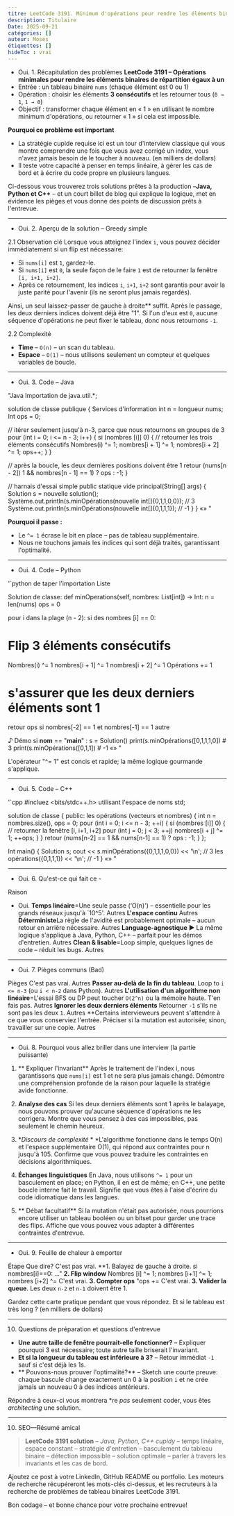 ```yaml
---
titre: LeetCode 3191. Minimum d'opérations pour rendre les éléments binaires égaux à un I -
description: Titulaire
Date: 2025-09-21
catégories: []
auteur: Moses
étiquettes: []
hideToc : vrai
---
```

- Oui. 1. Récapitulation des problèmes
**LeetCode 3191 – Opérations minimales pour rendre les éléments binaires de répartition égaux à un**
- Entrée : un tableau binaire `nums` (chaque élément est 0 ou 1)
- Opération : choisir les éléments **3 consécutifs** et les retourner tous (`0 → 1`, `1 → 0`)
- Objectif : transformer chaque élément en « 1 » en utilisant le nombre minimum d'opérations, ou retourner « 1 » si cela est impossible.

**Pourquoi ce problème est important**
* La stratégie cupide requise ici est un tour d'interview classique qui vous montre comprendre une fois que vous avez corrigé un index, vous n'avez jamais besoin de le toucher à nouveau. (en milliers de dollars)
* Il teste votre capacité à penser en temps linéaire, à gérer les cas de bord et à écrire du code propre en plusieurs langues.

Ci-dessous vous trouverez trois solutions prêtes à la production –**Java, Python et C++** – et un court billet de blog qui explique la logique, met en évidence les pièges et vous donne des points de discussion prêts à l'entrevue.

---

- Oui. 2. Aperçu de la solution – Greedy simple

2.1 Observation clé
Lorsque vous atteignez l'index `i`, vous pouvez décider immédiatement si un flip est nécessaire:

* Si `nums[i]` est `1`, gardez-le.
* Si `nums[i]` est `0`, la seule façon de le faire `1` est de retourner la fenêtre `[i, i+1, i+2]`.
* Après ce retournement, les indices `i`, `i+1`, `i+2` sont garantis pour avoir la juste parité pour l'avenir (ils ne seront plus jamais regardés).

Ainsi, un seul laissez-passer de gauche à droite** suffit.
Après le passage, les deux derniers indices doivent déjà être "1".
Si l'un d'eux est `0`, aucune séquence d'opérations ne peut fixer le tableau, donc nous retournons `-1`.

2.2 Complexité
* **Time** – `O(n)` – un scan du tableau.
* **Espace** – `O(1)` – nous utilisons seulement un compteur et quelques variables de boucle.

---

- Oui. 3. Code – Java

"Java
Importation de java.util.*;

solution de classe publique {
Services d'information
int n = longueur nums;
Int ops = 0;

// itérer seulement jusqu'à n-3, parce que nous retournons en groupes de 3
pour (int i = 0; i <= n - 3; i++) {
si (nombres [i]] 0) {
// retourner les trois éléments consécutifs
Nombres(i) ^= 1;
nombres[i + 1] ^= 1;
nombres[i + 2] ^= 1;
ops++;
}
}

// après la boucle, les deux dernières positions doivent être 1
retour (nums[n - 2]) 1 && nombres[n - 1] == 1) ? ops : -1;
}

// harnais d'essai simple
public statique vide principal(String[] args) {
Solution s = nouvelle solution();
Système.out.println(s.minOpérations(nouvelle int[]{0,1,1,0,0}); // 3
Système.out.println(s.minOpérations(nouvelle int[]{0,1,1,1}); // -1
}
}
«» "

**Pourquoi il passe :**
* Le `^= 1` écrase le bit en place – pas de tableau supplémentaire.
* Nous ne touchons jamais les indices qui sont déjà traités, garantissant l'optimalité.

---

- Oui. 4. Code – Python

'`python
de taper l'importation Liste

Solution de classe:
def minOperations(self, nombres: List[int]) -> Int:
n = len(nums)
ops = 0

pour i dans la plage (n - 2):
si des nombres [i] == 0:
# Flip 3 éléments consécutifs
Nombres(i) ^= 1
nombres[i + 1] ^= 1
nombres[i + 2] ^= 1
Opérations += 1

# s'assurer que les deux derniers éléments sont 1
retour ops si nombres[-2] == 1 et nombres[-1] == 1 autre

♪ Démo
si __nom__ == "__main__" :
s = Solution()
print(s.minOpérations([0,1,1,1,0]) # 3
print(s.minOpérations([0,1,1]) # -1
«» "

L'opérateur "^= 1" est concis et rapide; la même logique gourmande s'applique.

---

- Oui. 5. Code – C++

'`cpp
#incluez <bits/stdc++.h>
utilisant l'espace de noms std;

solution de classe {
public:
les opérations (vecteurs<int> et nombres) {
int n = nombres.size(), ops = 0;
pour (int i = 0; i <= n - 3; ++i) {
si (nombres [i]] 0) {
// retourner la fenêtre [i, i+1, i+2]
pour (int j = 0; j < 3; ++j) nombres[i + j] ^= 1;
++ops;
}
}
retour (nums[n-2] == 1 && nums[n-1] == 1) ? ops : -1;
}
};

Int main() {
Solution s;
cout << s.minOpérations({0,1,1,1,0,0}) << '\n'; // 3
les opérations({0,1,1,1}) << '\n'; // -1
}
«» "

---

- Oui. 6. Qu'est-ce qui fait ce -

Raison
- Oui.
**Temps linéaire**=Une seule passe (‘O(n)') – essentielle pour les grands réseaux jusqu'à `10^5'. Autres
**L'espace continu** Autres
**Déterministe**La règle de l'avidité est probablement optimale – aucun retour en arrière nécessaire. Autres
**Language-agnostique** ► La même logique s'applique à Java, Python, C++ – parfait pour les démos d'entretien. Autres
**Clean & lisable**=Loop simple, quelques lignes de code – réduit les bugs. Autres

---

- Oui. 7. Pièges communs (Bad)

Pièges
C'est pas vrai.
Autres **Passer au-delà de la fin du tableau**. Loop to `i <= n-3` (ou `i < n-2` dans Python). Autres
**L'utilisation d'un algorithme non linéaire**=L'essai BFS ou DP peut toucher `O(2^n)` ou la mémoire haute. T'en fais pas. Autres
**Ignorer les deux derniers éléments** Retourner `-1` s'ils ne sont pas les deux `1`. Autres
**Certains intervieweurs peuvent s'attendre à ce que vous conserviez l'entrée. Préciser si la mutation est autorisée; sinon, travailler sur une copie. Autres

---

- Oui. 8. Pourquoi vous allez briller dans une interview (la partie puissante)

1. ** Expliquer l'invariant**
Après le traitement de l'index i, nous garantissons que `nums[i]` est 1 et ne sera plus jamais changé.
Démontre une compréhension profonde de la raison pour laquelle la stratégie avide fonctionne.

2. **Analyse des cas**
Si les deux derniers éléments sont 1 après le balayage, nous pouvons prouver qu'aucune séquence d'opérations ne les corrigera.
Montre que vous pensez à des cas impossibles, pas seulement le chemin heureux.

3. **Discours de complexité* *
*L'algorithme fonctionne dans le temps O(n) et l'espace supplémentaire O(1), qui répond aux contraintes pour n jusqu'à 105.
Confirme que vous pouvez traduire les contraintes en décisions algorithmiques.

4. **Échanges linguistiques**
En Java, nous utilisons `^= 1` pour un basculement en place; en Python, il en est de même; en C++, une petite boucle interne fait le travail.
Signifie que vous êtes à l'aise d'écrire du code idiomatique dans les langues.

5. ** Débat facultatif**
Si la mutation n'était pas autorisée, nous pourrions encore utiliser un tableau booléen ou un bitset pour garder une trace des flips.
Affiche que vous pouvez vous adapter à différentes contraintes d'entrevue.

---

- Oui. 9. Feuille de chaleur à emporter

Étape Que dire?
C'est pas vrai.
**1. Balayez de gauche à droite. si nombres[i]==0: ..."
**2. Flip window** Nombres [i] ^= 1; nombres [i+1] ^= 1; nombres [i+2] ^= C'est vrai.
**3. Compter ops** "ops += C'est vrai.
**3. Valider la queue**. Les deux `n‐2` et `n‐1` doivent être 1.

Gardez cette carte pratique pendant que vous répondez. Et si le tableau est très long ? (en milliers de dollars)

---

10. Questions de préparation et questions d'entrevue

* **Une autre taille de fenêtre pourrait-elle fonctionner?** – Expliquer pourquoi 3 est nécessaire; toute autre taille briserait l'invariant.
* **Et si la longueur du tableau est inférieure à 3?** – Retour immédiat `-1` sauf si c'est déjà les 1s.
* ** Pouvons-nous prouver l'optimalité?** – Sketch une courte preuve: chaque bascule change exactement un 0 à la position `i` et ne crée jamais un nouveau 0 à des indices antérieurs.

Répondre à ceux-ci vous montrera *re *pas* seulement coder, vous êtes *architecting* une solution.

---

10. SEO—Résumé amical

> **LeetCode 3191 solution** – *Java, Python, C++ cupidy* – temps linéaire, espace constant – stratégie d'entretien – basculement du tableau binaire – détection impossible – solution optimale – parler à travers les invariants et les cas de bord.

Ajoutez ce post à votre LinkedIn, GitHub README ou portfolio. Les moteurs de recherche récupéreront les mots-clés ci-dessus, et les recruteurs à la recherche de problèmes de tableau binaires LeetCode 3191.

Bon codage – et bonne chance pour votre prochaine entrevue!